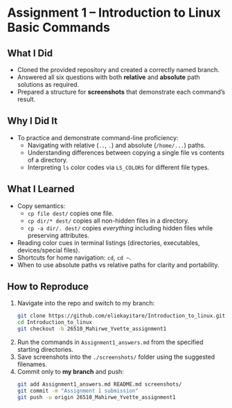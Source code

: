 
# Assignment 1 – Introduction to Linux Basic Commands

## What I Did
- Cloned the provided repository and created a correctly named branch.
- Answered all six questions with both **relative** and **absolute** path solutions as required.
- Prepared a structure for **screenshots** that demonstrate each command’s result.

## Why I Did It
- To practice and demonstrate command-line proficiency:
  - Navigating with relative (`..`, `.`) and absolute (`/home/...`) paths.
  - Understanding differences between copying a single file vs contents of a directory.
  - Interpreting `ls` color codes via `LS_COLORS` for different file types.

## What I Learned

- Copy semantics:
  - `cp file dest/` copies one file.
  - `cp dir/* dest/` copies all non-hidden files in a directory.
  - `cp -a dir/. dest/` copies *everything* including hidden files while preserving attributes.
- Reading color cues in terminal listings (directories, executables, devices/special files).
- Shortcuts for home navigation: `cd`, `cd ~`.
- When to use absolute paths vs relative paths for clarity and portability.


## How to Reproduce
1. Navigate into the repo and switch to my branch:
   ```bash
   git clone https://github.com/eliekayitare/Introduction_to_linux.git
   cd Introduction_to_linux
   git checkout -b 26510_Mahirwe_Yvette_assignment1
   ```
2. Run the commands in `Assignment1_answers.md` from the specified starting directories.
3. Save screenshots into the `./screenshots/` folder using the suggested filenames.
4. Commit only to **my branch** and push:
   ```bash
   git add Assignment1_answers.md README.md screenshots/
   git commit -m "Assignment 1 submission"
   git push -u origin 26510_Mahirwe_Yvette_assignment1
   ```

